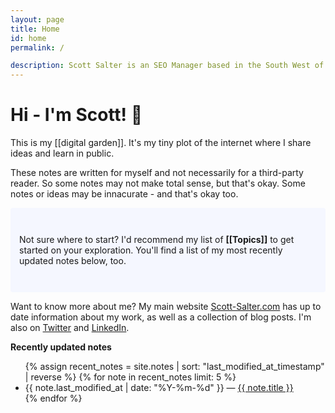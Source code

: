 ```yaml
---
layout: page
title: Home
id: home
permalink: /

description: Scott Salter is an SEO Manager based in the South West of England. At Gymshark, he leads the SEO & Content team across 15 global websites.
---
```



# Hi - I'm Scott! 🌱

This is my [[digital garden]]. It's my tiny plot of the internet where I share ideas and learn in public. 

These notes are written for myself and not necessarily for a third-party reader. So some notes may not make total sense, but that's okay. Some notes or ideas may be innacurate - and that's okay too. 

<p style="padding: 3em 1em; background: #f5f7ff; border-radius: 4px;">
  Not sure where to start? I'd recommend my list of <span style="font-weight: bold">[[Topics]]</span> to get started on your exploration. You'll find a list of my most recently updated notes below, too.
</p>

Want to know more about me? My main website [Scott-Salter.com](https://scott-salter.com) has up to date information about my work, as well as a collection of blog posts. I'm also on [Twitter](https://twitter.com/scottsltr) and [LinkedIn](https://www.linkedin.com/in/scott-salter/).

<strong>Recently updated notes</strong>

<ul>
  {% assign recent_notes = site.notes | sort: "last_modified_at_timestamp" | reverse %}
  {% for note in recent_notes limit: 5 %}
    <li>
      {{ note.last_modified_at | date: "%Y-%m-%d" }} — <a class="internal-link" href="{{ note.url }}">{{ note.title }}</a>
    </li>
  {% endfor %}
</ul>

<style>
  .wrapper {
    max-width: 46em;
  }
</style>
